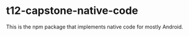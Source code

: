 # t12-capstone-native-code

This is the npm package that implements native code for mostly Android.
